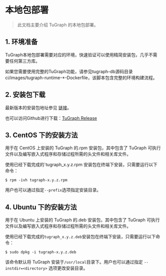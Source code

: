 # 本地包部署

> 此文档主要介绍 TuGraph 的本地包部署。

## 1. 环境准备

TuGraph本地包部署需要对应的环境，快速验证可以使用精简安装包，几乎不需要任何第三方库。

如果您需要使用完整的TuGraph功能，请参见tugraph-db源码目录 ci/images/tugraph-runtime-*-Dockerfile，该脚本包含完整的环境构建流程。

## 2. 安装包下载

最新版本的安装包地址参见 [链接](../../1.guide.md)。

也可以访问Github进行下载：[TuGraph Release](https://github.com/TuGraph-family/tugraph-db/releases)

## 3. CentOS 下的安装方法

用于在 CentOS 上安装的 TuGraph 的.rpm 安装包，其中包含了 TuGraph 可执行文件以及编写嵌入式程序和存储过程所需的头文件和相关库文件。

使用已经下载完成的`tugraph_x.y.z.rpm 安装包在终端下安装，只需要运行以下命令：

```shell
$ rpm -ivh tugraph-x.y.z.rpm
```

用户也可以通过指定`--prefix`选项指定安装目录。

## 4. Ubuntu 下的安装方法

用于在 Ubuntu 上安装的 TuGraph 的.deb 安装包，其中包含了 TuGraph 可执行文件以及编写嵌入式程序和存储过程所需的头文件和相关库文件。

使用已经下载完成的`tugraph_x.y.z.deb`安装包在终端下安装，只需要运行以下命令：

```shell
$ sudo dpkg -i tugraph-x.y.z.deb
```

该命令默认将 TuGraph 安装于`/usr/local`目录下。用户也可以通过指定 `--instdir=<directory>` 选项更改安装目录。
